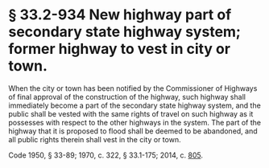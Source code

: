 # § 33.2-934 New highway part of secondary state highway system; former highway to vest in city or town.

<p>When the city or town has been notified by the Commissioner of Highways of final approval of the construction of the highway, such highway shall immediately become a part of the secondary state highway system, and the public shall be vested with the same rights of travel on such highway as it possesses with respect to the other highways in the system. The part of the highway that it is proposed to flood shall be deemed to be abandoned, and all public rights therein shall vest in the city or town.</p><p>Code 1950, § 33-89; 1970, c. 322, § 33.1-175; 2014, c. <a href='http://lis.virginia.gov/cgi-bin/legp604.exe?141+ful+CHAP0805'>805</a>.</p>
